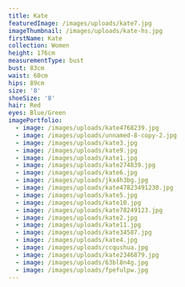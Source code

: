 ```yaml
---
title: Kate
featuredImage: /images/uploads/kate7.jpg
imageThumbnail: /images/uploads/kate-hs.jpg
firstName: Kate
collection: Women
height: 176cm
measurementType: bust
bust: 83cm
waist: 60cm
hips: 89cm
size: '8'
shoeSize: '8'
hair: Red
eyes: Blue/Green
imagePortfolio:
  - image: /images/uploads/kate4768239.jpg
  - image: /images/uploads/unnamed-8-copy-2.jpg
  - image: /images/uploads/kate3.jpg
  - image: /images/uploads/kate9.jpg
  - image: /images/uploads/kate1.jpg
  - image: /images/uploads/kate274839.jpg
  - image: /images/uploads/kate6.jpg
  - image: /images/uploads/jkx4h3bg.jpg
  - image: /images/uploads/kate47823491230.jpg
  - image: /images/uploads/kate5.jpg
  - image: /images/uploads/kate10.jpg
  - image: /images/uploads/kate78249123.jpg
  - image: /images/uploads/kate2.jpg
  - image: /images/uploads/kate11.jpg
  - image: /images/uploads/kate34587.jpg
  - image: /images/uploads/kate4.jpg
  - image: /images/uploads/ccqushua.jpg
  - image: /images/uploads/kate2346879.jpg
  - image: /images/uploads/63bl8n4g.jpg
  - image: /images/uploads/fpefulpw.jpg
---
```


